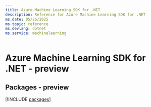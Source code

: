 ```yaml
---
title: Azure Machine Learning SDK for .NET
description: Reference for Azure Machine Learning SDK for .NET
ms.date: 05/26/2025
ms.topic: reference
ms.devlang: dotnet
ms.service: machinelearning
---
```

# Azure Machine Learning SDK for .NET - preview
## Packages - preview
[!INCLUDE [packages](machine-learning-index.md)]
